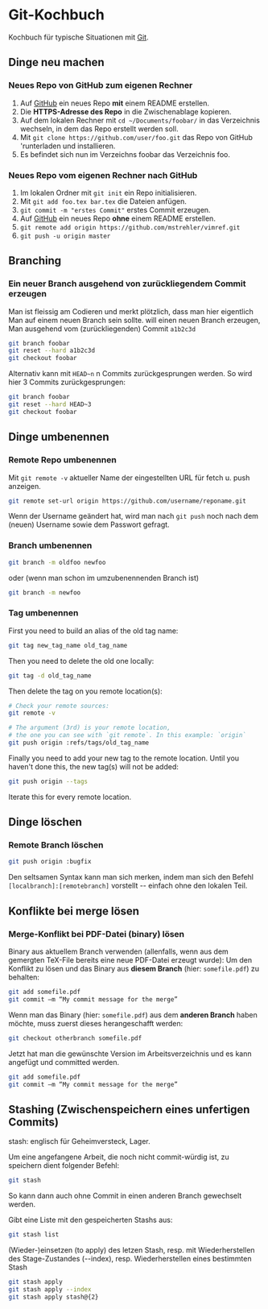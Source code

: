 # Git-Kochbuch

Kochbuch für typische Situationen mit [Git](https://git-scm.com/).

## Dinge neu machen

### Neues Repo von GitHub zum eigenen Rechner

1. Auf [GitHub](https://github.com/) ein neues Repo **mit** einem README erstellen.
2. Die **HTTPS-Adresse des Repo** in die Zwischenablage kopieren.
3. Auf dem lokalen Rechner mit `cd ~/Documents/foobar/` in das Verzeichnis wechseln, in dem das Repo erstellt werden soll.
4. Mit `git clone https://github.com/user/foo.git` das Repo von GitHub 'runterladen und installieren.
5. Es befindet sich nun im Verzeichns foobar das Verzeichnis foo.

### Neues Repo vom eigenen Rechner nach GitHub

1. Im lokalen Ordner mit `git init` ein Repo initialisieren.
2. Mit `git add foo.tex bar.tex` die Dateien anfügen.
3. `git commit -m "erstes Commit"` erstes Commit erzeugen.
4. Auf [GitHub](https://github.com/) ein neues Repo **ohne** einem README erstellen.
5. `git remote add origin https://github.com/mstrehler/vimref.git`
6. `git push -u origin master`

## Branching

### Ein neuer Branch ausgehend von zurückliegendem Commit erzeugen

Man ist fleissig am Codieren und merkt plötzlich, dass man hier eigentlich
Man auf einem neuen Branch sein sollte. will einen neuen Branch erzeugen,
Man ausgehend vom (zurückliegenden) Commit `a1b2c3d`

```bash
git branch foobar
git reset --hard a1b2c3d
git checkout foobar
```

Alternativ kann mit `HEAD~n` n Commits zurückgesprungen werden. So wird hier
3 Commits zurückgesprungen:

```bash
git branch foobar
git reset --hard HEAD~3
git checkout foobar
``` 

## Dinge umbenennen

### Remote Repo umbenennen

Mit `git remote -v` aktueller Name der eingestellten URL für fetch u. push anzeigen.

```bash
git remote set-url origin https://github.com/username/reponame.git
```
Wenn der Username geändert hat, wird man nach `git push` noch nach dem
(neuen) Username sowie dem Passwort gefragt.

### Branch umbenennen

```bash
git branch -m oldfoo newfoo

```
oder (wenn man schon im umzubenennenden Branch ist)

```bash
git branch -m newfoo
```

### Tag umbenennen

First you need to build an alias of the old tag name:

```bash
git tag new_tag_name old_tag_name
```

Then you need to delete the old one locally:

```bash
git tag -d old_tag_name
```

Then delete the tag on you remote location(s):

```bash
# Check your remote sources:
git remote -v

# The argument (3rd) is your remote location,
# the one you can see with `git remote`. In this example: `origin`
git push origin :refs/tags/old_tag_name
```

Finally you need to add your new tag to the remote location. Until you haven't done this, the new tag(s) will not be added:

```bash
git push origin --tags
```

Iterate this for every remote location.

## Dinge löschen

### Remote Branch löschen

```bash
git push origin :bugfix
```
Den seltsamen Syntax kann man sich merken, indem man sich den Befehl `[localbranch]:[remotebranch]` vorstellt --
einfach ohne den lokalen Teil.

## Konflikte bei merge lösen

### Merge-Konflikt bei PDF-Datei (binary) lösen

Binary aus aktuellem Branch verwenden (allenfalls, wenn aus dem gemergten TeX-File bereits eine neue PDF-Datei erzeugt wurde):
Um den Konflikt zu lösen und das Binary aus **diesem Branch** (hier: `somefile.pdf`) zu behalten:

```bash
git add somefile.pdf 
git commit –m “My commit message for the merge”
```

Wenn man das Binary (hier: `somefile.pdf`) aus dem **anderen Branch** haben möchte, muss zuerst dieses herangeschafft werden:

```bash
git checkout otherbranch somefile.pdf
```

Jetzt hat man die gewünschte Version im Arbeitsverzeichnis und es kann angefügt und committed werden.

```bash
git add somefile.pdf
git commit –m “My commit message for the merge”
```

## Stashing (Zwischenspeichern eines unfertigen Commits)

stash: englisch für Geheimversteck, Lager.

Um eine angefangene Arbeit, die noch nicht commit-würdig ist, zu speichern dient folgender Befehl:

```bash
git stash
```
So kann dann auch ohne Commit in einen anderen Branch gewechselt werden.

Gibt eine Liste mit den gespeicherten Stashs aus:

```bash
git stash list
```

(Wieder-)einsetzen (to apply) des letzen Stash, resp. mit Wiederherstellen des Stage-Zustandes (--index),
resp. Wiederherstellen eines bestimmten Stash

```bash
git stash apply
git stash apply --index
git stash apply stash@{2}
```


